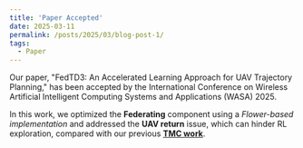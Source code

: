 ```yaml
---
title: 'Paper Accepted'
date: 2025-03-11
permalink: /posts/2025/03/blog-post-1/
tags:
  - Paper
---
```


Our paper, "FedTD3: An Accelerated Learning Approach for UAV Trajectory Planning," has been accepted by the International Conference on Wireless Artificial Intelligent Computing Systems and Applications (WASA) 2025.

In this work, we optimized the **Federating** component using a *Flower-based implementation* and addressed the **UAV return** issue, which can hinder RL exploration, compared with our previous [**TMC work**](https://johnhuang2.github.io/posts/2025/02/blog-post-2/).


